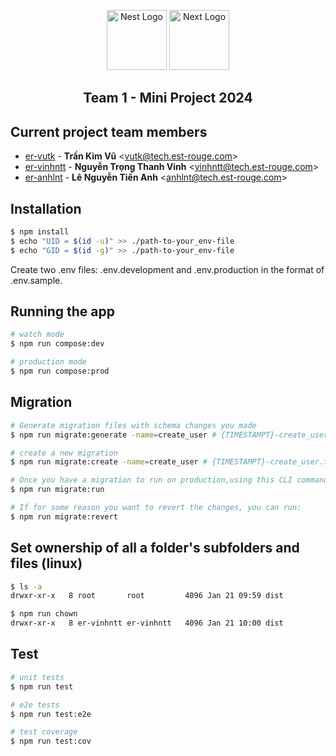 <p align="center">
  <a href="https://nestjs.com/" target="blank"><img src="https://docs.nestjs.com/assets/logo-small.svg" width="96" alt="Nest Logo" /></a>
  <a href="https://nextjs.org/" target="blank"><img src="https://assets.vercel.com/image/upload/v1607554385/repositories/next-js/next-logo.png" width="96" alt="Next Logo" /></a>
</p>
<h2 align="center">Team 1 - Mini Project 2024 </h2>

## Current project team members

- [er-vutk](https://github.com/er-vutk) -
  **Trần Kim Vũ** <<vutk@tech.est-rouge.com>>
- [er-vinhntt](https://github.com/er-vinhntt) -
  **Nguyễn Trọng Thanh Vinh** <<vinhntt@tech.est-rouge.com>>
- [er-anhlnt](https://github.com/er-anhlnt) -
  **Lê Nguyễn Tiến Anh** <<anhlnt@tech.est-rouge.com>>

## Installation

```bash
$ npm install
$ echo "UID = $(id -u)" >> ./path-to-your_env-file
$ echo "GID = $(id -g)" >> ./path-to-your_env-file
```

Create two .env files: .env.development and .env.production in the format of .env.sample.

## Running the app

```bash
# watch mode
$ npm run compose:dev

# production mode
$ npm run compose:prod
```

## Migration

```bash
# Generate migration files with schema changes you made
$ npm run migrate:generate -name=create_user # {TIMESTAMPT}-create_user.ts

# create a new migration
$ npm run migrate:create -name=create_user # {TIMESTAMPT}-create_user.ts

# Once you have a migration to run on production,using this CLI command:
$ npm run migrate:run

# If for some reason you want to revert the changes, you can run:
$ npm run migrate:revert
```

## Set ownership of all a folder's subfolders and files (linux)

```bash
$ ls -a
drwxr-xr-x   8 root       root         4096 Jan 21 09:59 dist

$ npm run chown
drwxr-xr-x   8 er-vinhntt er-vinhntt   4096 Jan 21 10:00 dist
```

## Test

```bash
# unit tests
$ npm run test

# e2e tests
$ npm run test:e2e

# test coverage
$ npm run test:cov
```

